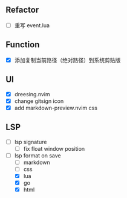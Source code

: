 ## Refactor

- [ ] 重写 event.lua

## Function

- [x] 添加复制当前路径（绝对路径）到系统剪贴版

## UI

- [x] dreesing.nvim
- [x] change gitsign icon
- [x] add markdown-preview.nvim css

## LSP

- [ ] lsp signature
  - [ ] fix float window position
- [ ] lsp format on save
  - [ ] markdown
  - [ ] css
  - [x] lua
  - [x] go
  - [x] html
